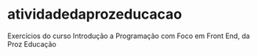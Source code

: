 # atividadedaprozeducacao
Exercícios do curso Introdução a Programação com Foco em Front End, da Proz Educação
